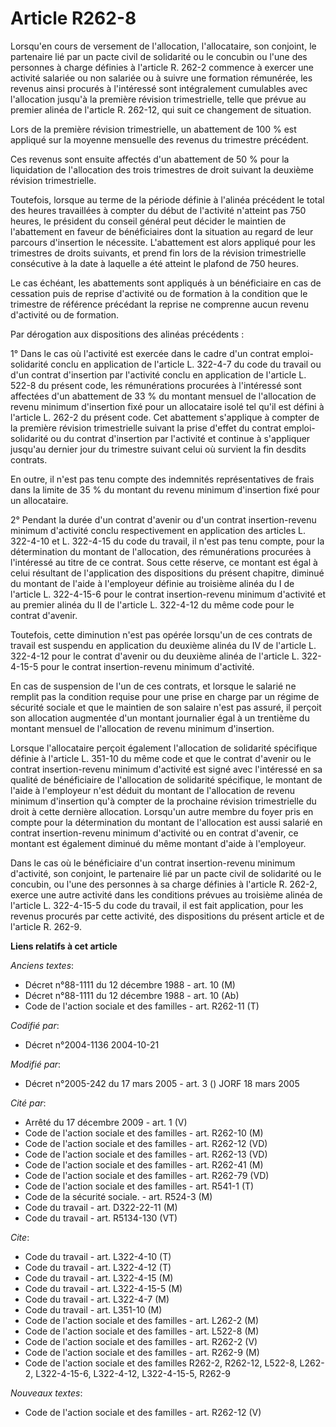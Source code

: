 # Article R262-8

Lorsqu'en cours de versement de l'allocation, l'allocataire, son conjoint, le partenaire lié par un pacte civil de solidarité
ou le concubin ou l'une des personnes à charge définies à l'article R. 262-2 commence à exercer une activité salariée ou non
salariée ou à suivre une formation rémunérée, les revenus ainsi procurés à l'intéressé sont intégralement cumulables avec
l'allocation jusqu'à la première révision trimestrielle, telle que prévue au premier alinéa de l'article R. 262-12, qui suit
ce changement de situation.

Lors de la première révision trimestrielle, un abattement de 100 % est appliqué sur la moyenne mensuelle des revenus du
trimestre précédent.

Ces revenus sont ensuite affectés d'un abattement de 50 % pour la liquidation de l'allocation des trois trimestres de droit
suivant la deuxième révision trimestrielle.

Toutefois, lorsque au terme de la période définie à l'alinéa précédent le total des heures travaillées à compter du début de
l'activité n'atteint pas 750 heures, le président du conseil général peut décider le maintien de l'abattement en faveur de
bénéficiaires dont la situation au regard de leur parcours d'insertion le nécessite. L'abattement est alors appliqué pour les
trimestres de droits suivants, et prend fin lors de la révision trimestrielle consécutive à la date à laquelle a été atteint
le plafond de 750 heures.

Le cas échéant, les abattements sont appliqués à un bénéficiaire en cas de cessation puis de reprise d'activité ou de
formation à la condition que le trimestre de référence précédant la reprise ne comprenne aucun revenu d'activité ou de
formation.

Par dérogation aux dispositions des alinéas précédents :

1° Dans le cas où l'activité est exercée dans le cadre d'un contrat emploi-solidarité conclu en application de l'article L.
322-4-7 du code du travail ou d'un contrat d'insertion par l'activité conclu en application de l'article L. 522-8 du présent
code, les rémunérations procurées à l'intéressé sont affectées d'un abattement de 33 % du montant mensuel de l'allocation de
revenu minimum d'insertion fixé pour un allocataire isolé tel qu'il est défini à l'article L. 262-2 du présent code. Cet
abattement s'applique à compter de la première révision trimestrielle suivant la prise d'effet du contrat emploi-solidarité
ou du contrat d'insertion par l'activité et continue à s'appliquer jusqu'au dernier jour du trimestre suivant celui où
survient la fin desdits contrats.

En outre, il n'est pas tenu compte des indemnités représentatives de frais dans la limite de 35 % du montant du revenu
minimum d'insertion fixé pour un allocataire.

2° Pendant la durée d'un contrat d'avenir ou d'un contrat insertion-revenu minimum d'activité conclu respectivement en
application des articles L. 322-4-10 et L. 322-4-15 du code du travail, il n'est pas tenu compte, pour la détermination du
montant de l'allocation, des rémunérations procurées à l'intéressé au titre de ce contrat. Sous cette réserve, ce montant est
égal à celui résultant de l'application des dispositions du présent chapitre, diminué du montant de l'aide à l'employeur
définie au troisième alinéa du I de l'article L. 322-4-15-6 pour le contrat insertion-revenu minimum d'activité et au premier
alinéa du II de l'article L. 322-4-12 du même code pour le contrat d'avenir.

Toutefois, cette diminution n'est pas opérée lorsqu'un de ces contrats de travail est suspendu en application du deuxième
alinéa du IV de l'article L. 322-4-12 pour le contrat d'avenir ou du deuxième alinéa de l'article L. 322-4-15-5 pour le
contrat insertion-revenu minimum d'activité.

En cas de suspension de l'un de ces contrats, et lorsque le salarié ne remplit pas la condition requise pour une prise en
charge par un régime de sécurité sociale et que le maintien de son salaire n'est pas assuré, il perçoit son allocation
augmentée d'un montant journalier égal à un trentième du montant mensuel de l'allocation de revenu minimum d'insertion.

Lorsque l'allocataire perçoit également l'allocation de solidarité spécifique définie à l'article L. 351-10 du même code et
que le contrat d'avenir ou le contrat insertion-revenu minimum d'activité est signé avec l'intéressé en sa qualité de
bénéficiaire de l'allocation de solidarité spécifique, le montant de l'aide à l'employeur n'est déduit du montant de
l'allocation de revenu minimum d'insertion qu'à compter de la prochaine révision trimestrielle du droit à cette dernière
allocation. Lorsqu'un autre membre du foyer pris en compte pour la détermination du montant de l'allocation est aussi salarié
en contrat insertion-revenu minimum d'activité ou en contrat d'avenir, ce montant est également diminué du même montant
d'aide à l'employeur.

Dans le cas où le bénéficiaire d'un contrat insertion-revenu minimum d'activité, son conjoint, le partenaire lié par un pacte
civil de solidarité ou le concubin, ou l'une des personnes à sa charge définies à l'article R. 262-2, exerce une autre
activité dans les conditions prévues au troisième alinéa de l'article L. 322-4-15-5 du code du travail, il est fait
application, pour les revenus procurés par cette activité, des dispositions du présent article et de l'article R. 262-9.

**Liens relatifs à cet article**

_Anciens textes_:

  - Décret n°88-1111 du 12 décembre 1988 - art. 10 (M)
  - Décret n°88-1111 du 12 décembre 1988 - art. 10 (Ab)
  - Code de l'action sociale et des familles - art. R262-11 (T)

_Codifié par_:

  - Décret n°2004-1136 2004-10-21

_Modifié par_:

  - Décret n°2005-242 du 17 mars 2005 - art. 3 () JORF 18 mars 2005

_Cité par_:

  - Arrêté du 17 décembre 2009 - art. 1 (V)
  - Code de l'action sociale et des familles - art. R262-10 (M)
  - Code de l'action sociale et des familles - art. R262-12 (VD)
  - Code de l'action sociale et des familles - art. R262-13 (VD)
  - Code de l'action sociale et des familles - art. R262-41 (M)
  - Code de l'action sociale et des familles - art. R262-79 (VD)
  - Code de l'action sociale et des familles - art. R541-1 (T)
  - Code de la sécurité sociale. - art. R524-3 (M)
  - Code du travail - art. D322-22-11 (M)
  - Code du travail - art. R5134-130 (VT)

_Cite_:

  - Code du travail - art. L322-4-10 (T)
  - Code du travail - art. L322-4-12 (T)
  - Code du travail - art. L322-4-15 (M)
  - Code du travail - art. L322-4-15-5 (M)
  - Code du travail - art. L322-4-7 (M)
  - Code du travail - art. L351-10 (M)
  - Code de l'action sociale et des familles - art. L262-2 (M)
  - Code de l'action sociale et des familles - art. L522-8 (M)
  - Code de l'action sociale et des familles - art. R262-2 (V)
  - Code de l'action sociale et des familles - art. R262-9 (M)
  - Code de l'action sociale et des familles R262-2, R262-12, L522-8, L262-2, L322-4-15-6, L322-4-12, L322-4-15-5, R262-9

_Nouveaux textes_:

  - Code de l'action sociale et des familles - art. R262-12 (V)
